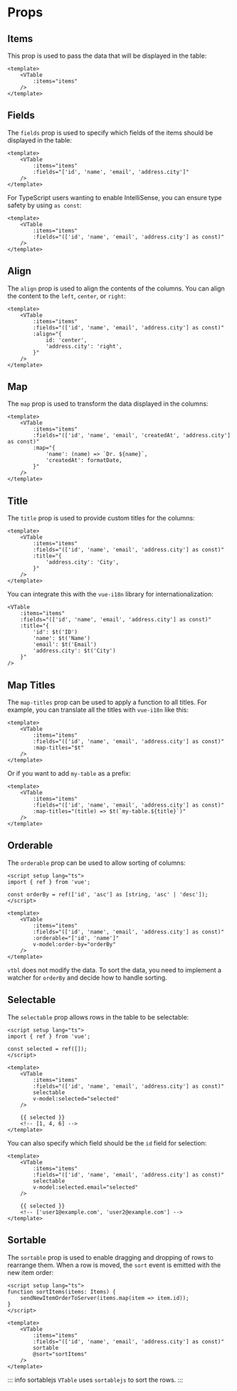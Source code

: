 # Props

## Items

This prop is used to pass the data that will be displayed in the table:

```vue{3}
<template>
    <VTable
        :items="items"
    />
</template>
```

## Fields

The `fields` prop is used to specify which fields of the items should be displayed in the table:

```vue{4}
<template>
    <VTable
        :items="items"
        :fields="['id', 'name', 'email', 'address.city']"
    />
</template>
```

For TypeScript users wanting to enable IntelliSense, you can ensure type safety by using `as const`:

```vue{4}
<template>
    <VTable
        :items="items"
        :fields="(['id', 'name', 'email', 'address.city'] as const)"
    />
</template>
```

## Align

The `align` prop is used to align the contents of the columns. You can align the content to the `left`, `center`, or `right`:

```vue{6,7}
<template>
    <VTable
        :items="items"
        :fields="(['id', 'name', 'email', 'address.city'] as const)"
        :align="{
            id: 'center',
            'address.city': 'right',
        }"
    />
</template>
```

## Map

The `map` prop is used to transform the data displayed in the columns:

```vue{6}
<template>
    <VTable
        :items="items"
        :fields="(['id', 'name', 'email', 'createdAt', 'address.city'] as const)"
        :map="{
            'name': (name) => `Dr. ${name}`,
            'createdAt': formatDate,
        }"
    />
</template>
```

## Title

The `title` prop is used to provide custom titles for the columns:

```vue{6}
<template>
    <VTable
        :items="items"
        :fields="(['id', 'name', 'email', 'address.city'] as const)"
        :title="{
            'address.city': 'City',
        }"
    />
</template>
```

You can integrate this with the `vue-i18n` library for internationalization:

```vue{5,6,7,8}
<VTable
	:items="items"
	:fields="(['id', 'name', 'email', 'address.city'] as const)"
	:title="{
		'id': $t('ID')
		'name': $t('Name')
		'email': $t('Email')
		'address.city': $t('City')
	}"
/>
```

## Map Titles

The `map-titles` prop can be used to apply a function to all titles. For example, you can translate all the titles with `vue-i18n` like this:

```vue{5}
<template>
    <VTable
        :items="items"
        :fields="(['id', 'name', 'email', 'address.city'] as const)"
        :map-titles="$t"
    />
</template>
```

Or if you want to add `my-table` as a prefix:

```vue{5}
<template>
    <VTable
        :items="items"
        :fields="(['id', 'name', 'email', 'address.city'] as const)"
        :map-titles="(title) => $t(`my-table.${title}`)"
    />
</template>
```

## Orderable

The `orderable` prop can be used to allow sorting of columns:

```vue{4,11,12}
<script setup lang="ts">
import { ref } from 'vue';

const orderBy = ref(['id', 'asc'] as [string, 'asc' | 'desc']);
</script>

<template>
    <VTable
        :items="items"
        :fields="(['id', 'name', 'email', 'address.city'] as const)"
        :orderable="['id', 'name']"
        v-model:order-by="orderBy"
    />
</template>
```

`vtbl` does not modify the data. To sort the data, you need to implement a watcher for `orderBy` and decide how to handle sorting.

## Selectable

The `selectable` prop allows rows in the table to be selectable:

```vue{4,11,12}
<script setup lang="ts">
import { ref } from 'vue';

const selected = ref([]);
</script>

<template>
    <VTable
        :items="items"
        :fields="(['id', 'name', 'email', 'address.city'] as const)"
        selectable
        v-model:selected="selected"
    />

    {{ selected }}
    <!-- [1, 4, 6] -->
</template>
```

You can also specify which field should be the `id` field for selection:

```vue{6}
<template>
    <VTable
        :items="items"
        :fields="(['id', 'name', 'email', 'address.city'] as const)"
        selectable
        v-model:selected.email="selected"
    />

    {{ selected }}
    <!-- ['user1@example.com', 'user2@example.com'] -->
</template>
```

## Sortable

The `sortable` prop is used to enable dragging and dropping of rows to rearrange them. When a row is moved, the `sort` event is emitted with the new item order:

```vue{11,12}
<script setup lang="ts">
function sortItems(items: Items) {
    sendNewItemOrderToServer(items.map(item => item.id));
}
</script>

<template>
    <VTable
        :items="items"
        :fields="(['id', 'name', 'email', 'address.city'] as const)"
        sortable
        @sort="sortItems"
    />
</template>
```

::: info sortablejs
`VTable` uses `sortablejs` to sort the rows.
:::
